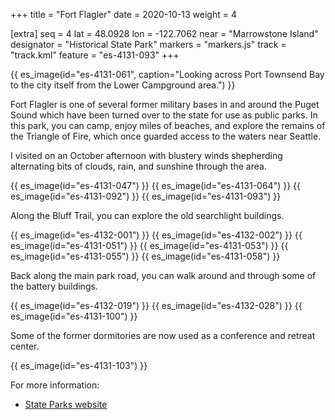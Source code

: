 +++
title = "Fort Flagler"
date = 2020-10-13
weight = 4

[extra]
seq = 4
lat = 48.0928
lon = -122.7062
near = "Marrowstone Island"
designator = "Historical State Park"
markers = "markers.js"
track = "track.kml"
feature = "es-4131-093"
+++

{{ es_image(id="es-4131-061", caption="Looking across Port Townsend Bay to the city itself from the Lower Campground area.") }}

Fort Flagler is one of several former military bases in and around the Puget Sound which have been turned over to the state for use as public parks. In this park, you can camp, enjoy miles of beaches, and explore the remains of the Triangle of Fire, which once guarded access to the waters near Seattle.

I visited on an October afternoon with blustery winds shepherding alternating bits of clouds, rain, and sunshine through the area.


{{ es_image(id="es-4131-047") }}
{{ es_image(id="es-4131-064") }}
{{ es_image(id="es-4131-092") }}
{{ es_image(id="es-4131-093") }}

Along the Bluff Trail, you can explore the old searchlight buildings.

{{ es_image(id="es-4132-001") }}
{{ es_image(id="es-4132-002") }}
{{ es_image(id="es-4131-051") }}
{{ es_image(id="es-4131-053") }}
{{ es_image(id="es-4131-055") }}
{{ es_image(id="es-4131-058") }}

Back along the main park road, you can walk around and through some of the battery buildings.

{{ es_image(id="es-4132-019") }}
{{ es_image(id="es-4132-028") }}
{{ es_image(id="es-4131-100") }}

Some of the former dormitories are now used as a conference and retreat center.

{{ es_image(id="es-4131-103") }}

For more information:

* [State Parks website](https://parks.state.wa.us/508/Fort-Flagler)

